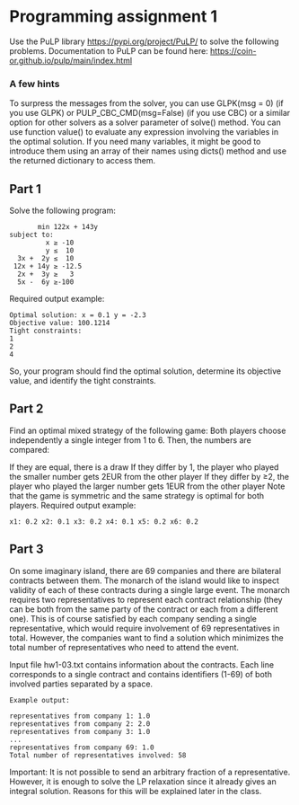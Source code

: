# Programming assignment 1

Use the PuLP library https://pypi.org/project/PuLP/ to solve the following problems. Documentation to PuLP can be found here: https://coin-or.github.io/pulp/main/index.html

### A few hints

To surpress the messages from the solver, you can use GLPK(msg = 0) (if you use GLPK) or PULP_CBC_CMD(msg=False) (if you use CBC) or a similar option for other solvers as a solver parameter of solve() method. You can use function value() to evaluate any expression involving the variables in the optimal solution. If you need many variables, it might be good to introduce them using an array of their names using dicts() method and use the returned dictionary to access them.

## Part 1

Solve the following program:
```
       min 122x + 143y
subject to:
         x ≥ -10
         y ≤  10
  3x +  2y ≤  10
 12x + 14y ≥ -12.5
  2x +  3y ≥   3
  5x -  6y ≥-100
```
Required output example:
```
Optimal solution: x = 0.1 y = -2.3
Objective value: 100.1214
Tight constraints:
1
2
4
```
So, your program should find the optimal solution, determine its objective value, and identify the tight constraints.
## Part 2

Find an optimal mixed strategy of the following game: Both players choose independently a single integer from 1 to 6. Then, the numbers are compared:

If they are equal, there is a draw
If they differ by 1, the player who played the smaller number gets 2EUR from the other player
If they differ by ≥2, the player who played the larger number gets 1EUR from the other player
Note that the game is symmetric and the same strategy is optimal for both players.
Required output example:
```
x1: 0.2 x2: 0.1 x3: 0.2 x4: 0.1 x5: 0.2 x6: 0.2
```
## Part 3

On some imaginary island, there are 69 companies and there are bilateral contracts between them. The monarch of the island would like to inspect validity of each of these contracts during a single large event. The monarch requires two representatives to represent each contract relationship (they can be both from the same party of the contract or each from a different one). This is of course satisfied by each company sending a single representative, which would require involvement of 69 representatives in total. However, the companies want to find a solution which minimizes the total number of representatives who need to attend the event.

Input file hw1-03.txt contains information about the contracts. Each line corresponds to a single contract and contains identifiers (1-69) of both involved parties separated by a space.
```
Example output:

representatives from company 1: 1.0
representatives from company 2: 2.0
representatives from company 3: 1.0
...
representatives from company 69: 1.0
Total number of representatives involved: 58
```
Important: It is not possible to send an arbitrary fraction of a representative. However, it is enough to solve the LP relaxation since it already gives an integral solution. Reasons for this will be explained later in the class.
